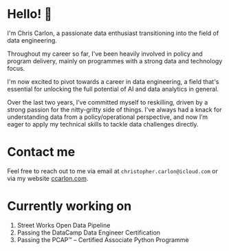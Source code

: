 # Hello! 👋

I'm Chris Carlon, a passionate data enthusiast transitioning into the field of data engineering.

Throughout my career so far, I've been heavily involved in policy and program delivery, mainly on programmes with a strong data and technology focus.

I'm now excited to pivot towards a career in data engineering, a field that's essential for unlocking the full potential of AI and data analytics in general.

Over the last two years, I’ve committed myself to reskilling, driven by a strong passion for the nitty-gritty side of things. I've always had a knack for understanding data from a policy/operational perspective, and now I’m eager to apply my technical skills to tackle data challenges directly.


# Contact me

Feel free to reach out to me via email at `christopher.carlon@icloud.com` or via my website [ccarlon.com](http://ccarlon.com).

# Currently working on

1. Street Works Open Data Pipeline
2. Passing the DataCamp Data Engineer Certification
3. Passing the PCAP™ – Certified Associate Python Programme

